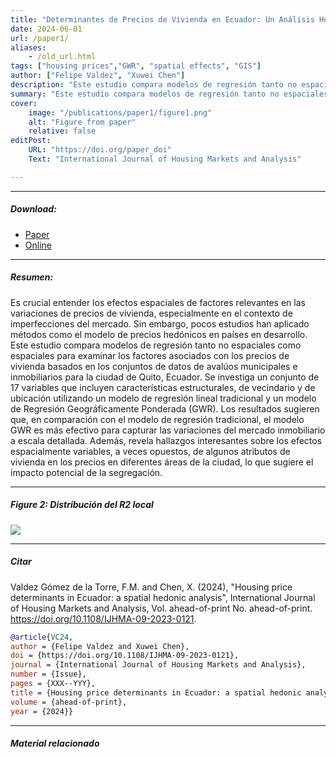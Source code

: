 ```yaml
---
title: "Determinantes de Precios de Vivienda en Ecuador: Un Análisis Hedónico Espacial" 
date: 2024-06-01
url: /paper1/
aliases: 
    - /old_url.html
tags: ["housing prices","GWR", "spatial effects", "GIS"]
author: ["Felipe Valdez", "Xuwei Chen"]
description: "Este estudio compara modelos de regresión tanto no espaciales como espaciales para examinar los factores asociados con los precios de vivienda basados en los conjuntos de datos de avalúos municipales e inmobiliarios para la ciudad de Quito, Ecuador." 
summary: "Este estudio compara modelos de regresión tanto no espaciales como espaciales para examinar los factores asociados con los precios de vivienda basados en los conjuntos de datos de avalúos municipales e inmobiliarios para la ciudad de Quito, Ecuador. Los resultados sugieren que, en comparación con el modelo de regresión tradicional, el modelo GWR es más efectivo para capturar las variaciones del mercado inmobiliario a escala detallada. Además, revela hallazgos interesantes sobre los efectos espacialmente variables, a veces opuestos, de algunos atributos de vivienda en los precios en diferentes áreas de la ciudad, lo que sugiere el impacto potencial de la segregación."
cover:
    image: "/publications/paper1/figure1.png"
    alt: "Figure from paper"
    relative: false
editPost:
    URL: "https://doi.org/paper_doi"
    Text: "International Journal of Housing Markets and Analysis"

---
```


---

##### Download:

- [Paper](https://raw.githubusercontent.com/fmvaldezg/fmvaldezg.github.io/main/public/publications/paper1/housing_prices.PDF)
- [Online](https://www.emerald.com/insight/content/doi/10.1108/IJHMA-09-2023-0121/full/html?skipTracking=true)
<!--- [Code and data](https://github.com/paper_repo)-->

---

##### Resumen:

Es crucial entender los efectos espaciales de factores relevantes en las variaciones de precios de vivienda, especialmente en el contexto de imperfecciones del mercado. Sin embargo, pocos estudios han aplicado métodos como el modelo de precios hedónicos en países en desarrollo. Este estudio compara modelos de regresión tanto no espaciales como espaciales para examinar los factores asociados con los precios de vivienda basados en los conjuntos de datos de avalúos municipales e inmobiliarios para la ciudad de Quito, Ecuador. Se investiga un conjunto de 17 variables que incluyen características estructurales, de vecindario y de ubicación utilizando un modelo de regresión lineal tradicional y un modelo de Regresión Geográficamente Ponderada (GWR). Los resultados sugieren que, en comparación con el modelo de regresión tradicional, el modelo GWR es más efectivo para capturar las variaciones del mercado inmobiliario a escala detallada. Además, revela hallazgos interesantes sobre los efectos espacialmente variables, a veces opuestos, de algunos atributos de vivienda en los precios en diferentes áreas de la ciudad, lo que sugiere el impacto potencial de la segregación.

---

##### Figure 2:  Distribución del R2 local

![](/publications/paper1/figure2.png)

---

##### Citar

Valdez Gómez de la Torre, F.M. and Chen, X. (2024), "Housing price determinants in Ecuador: a spatial hedonic analysis", International Journal of Housing Markets and Analysis, Vol. ahead-of-print No. ahead-of-print. https://doi.org/10.1108/IJHMA-09-2023-0121.

```BibTeX
@article{VC24,
author = {Felipe Valdez and Xuwei Chen},
doi = {https://doi.org/10.1108/IJHMA-09-2023-0121},
journal = {International Journal of Housing Markets and Analysis},
number = {Issue},
pages = {XXX--YYY},
title = {Housing price determinants in Ecuador: a spatial hedonic analysis},
volume = {ahead-of-print},
year = {2024}}
```

---

##### Material relacionado

<!--+ [Presentation slides](/presentation.pdf)-->